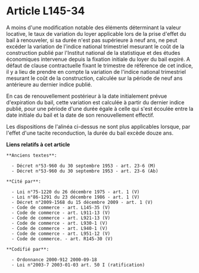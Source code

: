 # Article L145-34

A moins d'une modification notable des éléments déterminant la valeur locative, le taux de variation du loyer applicable lors
de la prise d'effet du bail à renouveler, si sa durée n'est pas supérieure à neuf ans, ne peut excéder la variation de
l'indice national trimestriel mesurant le coût de la construction publié par l'Institut national de la statistique et des
études économiques intervenue depuis la fixation initiale du loyer du bail expiré. A défaut de clause contractuelle fixant le
trimestre de référence de cet indice, il y a lieu de prendre en compte la variation de l'indice national trimestriel mesurant
le coût de la construction, calculée sur la période de neuf ans antérieure au dernier indice publié.

En cas de renouvellement postérieur à la date initialement prévue d'expiration du bail, cette variation est calculée à partir
du dernier indice publié, pour une période d'une durée égale à celle qui s'est écoulée entre la date initiale du bail et la
date de son renouvellement effectif.

Les dispositions de l'alinéa ci-dessus ne sont plus applicables lorsque, par l'effet d'une tacite reconduction, la durée du
bail excède douze ans.

**Liens relatifs à cet article**

	**Anciens textes**:

	  - Décret n°53-960 du 30 septembre 1953 - art. 23-6 (M)
	  - Décret n°53-960 du 30 septembre 1953 - art. 23-6 (Ab)

	**Cité par**:

	  - Loi n°75-1220 du 26 décembre 1975 - art. 1 (V)
	  - Loi n°86-1291 du 23 décembre 1986 - art. 1 (V)
	  - Décret n°2009-1568 du 15 décembre 2009 - art. 1 (V)
	  - Code de commerce - art. L145-35 (V)
	  - Code de commerce - art. L911-13 (V)
	  - Code de commerce - art. L921-13 (V)
	  - Code de commerce - art. L930-1 (V)
	  - Code de commerce - art. L940-1 (V)
	  - Code de commerce - art. L951-12 (V)
	  - Code de commerce. - art. R145-30 (V)

	**Codifié par**:

	  - Ordonnance 2000-912 2000-09-18
	  - Loi n°2003-7 2003-01-03 art. 50 I (ratification)
